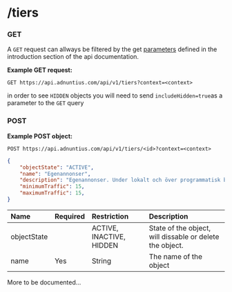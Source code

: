 # /tiers

### GET

A `GET` request can allways be filtered by the get [parameters](http://docs.adnuntius.com/api/api-requests) defined in the introduction section of the api documentation.

**Example GET request:**

```http
GET https://api.adnuntius.com/api/v1/tiers?context=<context>
```

in order to see `HIDDEN` objects you will need to send `includeHidden=true`as a parameter to the `GET` query

### POST

**Example POST object:**

```http
POST https://api.adnuntius.com/api/v1/tiers/<id>?context=<context>
```
```json
{
    "objectState": "ACTIVE",
    "name": "Egenannonser",
    "description": "Egenannonser. Under lokalt och över programmatisk backfill.",
    "minimumTraffic": 15,
    "maximumTraffic": 15,
}
```

| Name | Required | Restriction | Description |
| :--- | :--- | :--- | :--- |
| objectState |  | ACTIVE, INACTIVE, HIDDEN | State of the object, will dissable or delete the object. |
| name | Yes | String | The name of the object |

More to be documented...

